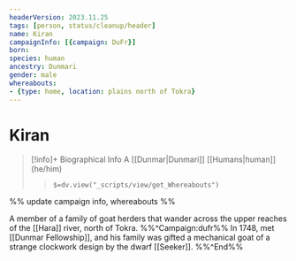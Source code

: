 ```yaml
---
headerVersion: 2023.11.25
tags: [person, status/cleanup/header]
name: Kiran
campaignInfo: [{campaign: DuFr}]
born:
species: human
ancestry: Dunmari
gender: male
whereabouts:
- {type: home, location: plains north of Tokra}
---
```

# Kiran
>[!info]+ Biographical Info
> A [[Dunmar|Dunmari]] [[Humans|human]] (he/him)
>> `$=dv.view("_scripts/view/get_Whereabouts")`

%% update campaign info, whereabouts %%

A member of a family of goat herders that wander across the upper reaches of the [[Hara]] river, north of Tokra. 
%%^Campaign:dufr%%
In 1748, met [[Dunmar Fellowship]], and his family was gifted a mechanical goat of a strange clockwork design by the dwarf [[Seeker]]. 
%%^End%%